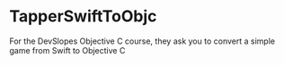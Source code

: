 # TapperSwiftToObjc
For the DevSlopes Objective C course, they ask you to convert a simple game from Swift to Objective C
